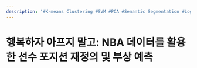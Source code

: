 ```yaml
---
description: '#K-means Clustering #SVM #PCA #Semantic Segmentation #Logit Transformation'
---
```


# 행복하자 아프지 말고: NBA 데이터를 활용한 선수 포지션 재정의 및 부상 예측

<figure><img src="../../../.gitbook/assets/NBA 데이터를 활용한 선수 포지션 재정의 및 부상 예측_페이지_01.jpg" alt=""><figcaption></figcaption></figure>

<figure><img src="../../../.gitbook/assets/NBA 데이터를 활용한 선수 포지션 재정의 및 부상 예측_페이지_02.jpg" alt=""><figcaption></figcaption></figure>

<figure><img src="../../../.gitbook/assets/NBA 데이터를 활용한 선수 포지션 재정의 및 부상 예측_페이지_03.jpg" alt=""><figcaption></figcaption></figure>

<figure><img src="../../../.gitbook/assets/NBA 데이터를 활용한 선수 포지션 재정의 및 부상 예측_페이지_04.jpg" alt=""><figcaption></figcaption></figure>

<figure><img src="../../../.gitbook/assets/NBA 데이터를 활용한 선수 포지션 재정의 및 부상 예측_페이지_05.jpg" alt=""><figcaption></figcaption></figure>

<figure><img src="../../../.gitbook/assets/NBA 데이터를 활용한 선수 포지션 재정의 및 부상 예측_페이지_06.jpg" alt=""><figcaption></figcaption></figure>



<figure><img src="../../../.gitbook/assets/NBA 데이터를 활용한 선수 포지션 재정의 및 부상 예측_페이지_07 (1).jpg" alt=""><figcaption></figcaption></figure>

<figure><img src="../../../.gitbook/assets/NBA 데이터를 활용한 선수 포지션 재정의 및 부상 예측_페이지_08.jpg" alt=""><figcaption></figcaption></figure>

<figure><img src="../../../.gitbook/assets/NBA 데이터를 활용한 선수 포지션 재정의 및 부상 예측_페이지_09.jpg" alt=""><figcaption></figcaption></figure>

<figure><img src="../../../.gitbook/assets/NBA 데이터를 활용한 선수 포지션 재정의 및 부상 예측_페이지_10.jpg" alt=""><figcaption></figcaption></figure>

<figure><img src="../../../.gitbook/assets/NBA 데이터를 활용한 선수 포지션 재정의 및 부상 예측_페이지_11.jpg" alt=""><figcaption></figcaption></figure>

<figure><img src="../../../.gitbook/assets/NBA 데이터를 활용한 선수 포지션 재정의 및 부상 예측_페이지_12.jpg" alt=""><figcaption></figcaption></figure>

<figure><img src="../../../.gitbook/assets/NBA 데이터를 활용한 선수 포지션 재정의 및 부상 예측_페이지_13.jpg" alt=""><figcaption></figcaption></figure>

<figure><img src="../../../.gitbook/assets/NBA 데이터를 활용한 선수 포지션 재정의 및 부상 예측_페이지_14.jpg" alt=""><figcaption></figcaption></figure>

<figure><img src="../../../.gitbook/assets/NBA 데이터를 활용한 선수 포지션 재정의 및 부상 예측_페이지_15.jpg" alt=""><figcaption></figcaption></figure>

<figure><img src="../../../.gitbook/assets/NBA 데이터를 활용한 선수 포지션 재정의 및 부상 예측_페이지_16.jpg" alt=""><figcaption></figcaption></figure>

<figure><img src="../../../.gitbook/assets/NBA 데이터를 활용한 선수 포지션 재정의 및 부상 예측_페이지_17.jpg" alt=""><figcaption></figcaption></figure>

<figure><img src="../../../.gitbook/assets/NBA 데이터를 활용한 선수 포지션 재정의 및 부상 예측_페이지_18.jpg" alt=""><figcaption></figcaption></figure>

<figure><img src="../../../.gitbook/assets/NBA 데이터를 활용한 선수 포지션 재정의 및 부상 예측_페이지_19.jpg" alt=""><figcaption></figcaption></figure>

<figure><img src="../../../.gitbook/assets/NBA 데이터를 활용한 선수 포지션 재정의 및 부상 예측_페이지_20.jpg" alt=""><figcaption></figcaption></figure>

<figure><img src="../../../.gitbook/assets/NBA 데이터를 활용한 선수 포지션 재정의 및 부상 예측_페이지_21.jpg" alt=""><figcaption></figcaption></figure>

<figure><img src="../../../.gitbook/assets/NBA 데이터를 활용한 선수 포지션 재정의 및 부상 예측_페이지_22.jpg" alt=""><figcaption></figcaption></figure>

<figure><img src="../../../.gitbook/assets/NBA 데이터를 활용한 선수 포지션 재정의 및 부상 예측_페이지_23.jpg" alt=""><figcaption></figcaption></figure>

<figure><img src="../../../.gitbook/assets/NBA 데이터를 활용한 선수 포지션 재정의 및 부상 예측_페이지_24.jpg" alt=""><figcaption></figcaption></figure>

<figure><img src="../../../.gitbook/assets/NBA 데이터를 활용한 선수 포지션 재정의 및 부상 예측_페이지_25.jpg" alt=""><figcaption></figcaption></figure>

<figure><img src="../../../.gitbook/assets/NBA 데이터를 활용한 선수 포지션 재정의 및 부상 예측_페이지_26.jpg" alt=""><figcaption></figcaption></figure>

<figure><img src="../../../.gitbook/assets/NBA 데이터를 활용한 선수 포지션 재정의 및 부상 예측_페이지_27.jpg" alt=""><figcaption></figcaption></figure>

<figure><img src="../../../.gitbook/assets/NBA 데이터를 활용한 선수 포지션 재정의 및 부상 예측_페이지_28.jpg" alt=""><figcaption></figcaption></figure>

<figure><img src="../../../.gitbook/assets/NBA 데이터를 활용한 선수 포지션 재정의 및 부상 예측_페이지_29.jpg" alt=""><figcaption></figcaption></figure>

<figure><img src="../../../.gitbook/assets/NBA 데이터를 활용한 선수 포지션 재정의 및 부상 예측_페이지_30.jpg" alt=""><figcaption></figcaption></figure>
